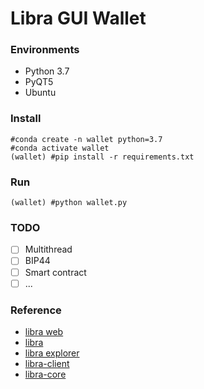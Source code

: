 # Libra GUI Wallet

### Environments
* Python 3.7
* PyQT5
* Ubuntu

### Install
```
#conda create -n wallet python=3.7
#conda activate wallet
(wallet) #pip install -r requirements.txt
```
### Run
```
(wallet) #python wallet.py
```

### TODO
- [ ] Multithread
- [ ] BIP44
- [ ] Smart contract
- [ ] ...
 
### Reference
* [libra web](https://libra.org/)
* [libra](https://github.com/libra/libra)
* [libra explorer](https://libexplorer.com/)
* [libra-client](https://github.com/yuan-xy/libra-client)
* [libra-core](https://github.com/MoveOnLibra/libra-core)
